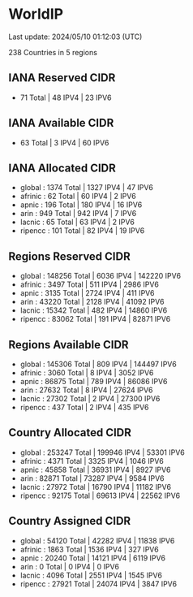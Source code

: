 # WorldIP

Last update: 2024/05/10 01:12:03 (UTC)

238 Countries in 5 regions

## IANA Reserved CIDR

- 71 Total | 48 IPV4 | 23 IPV6

## IANA Available CIDR

- 63 Total | 3 IPV4 | 60 IPV6

## IANA Allocated CIDR

- global : 1374 Total | 1327 IPV4 | 47 IPV6
- afrinic : 62 Total | 60 IPV4 | 2 IPV6
- apnic : 196 Total | 180 IPV4 | 16 IPV6
- arin : 949 Total | 942 IPV4 | 7 IPV6
- lacnic : 65 Total | 63 IPV4 | 2 IPV6
- ripencc : 101 Total | 82 IPV4 | 19 IPV6

## Regions Reserved CIDR

- global : 148256 Total | 6036 IPV4 | 142220 IPV6
- afrinic : 3497 Total | 511 IPV4 | 2986 IPV6
- apnic : 3135 Total | 2724 IPV4 | 411 IPV6
- arin : 43220 Total | 2128 IPV4 | 41092 IPV6
- lacnic : 15342 Total | 482 IPV4 | 14860 IPV6
- ripencc : 83062 Total | 191 IPV4 | 82871 IPV6

## Regions Available CIDR

- global : 145306 Total | 809 IPV4 | 144497 IPV6
- afrinic : 3060 Total | 8 IPV4 | 3052 IPV6
- apnic : 86875 Total | 789 IPV4 | 86086 IPV6
- arin : 27632 Total | 8 IPV4 | 27624 IPV6
- lacnic : 27302 Total | 2 IPV4 | 27300 IPV6
- ripencc : 437 Total | 2 IPV4 | 435 IPV6

## Country Allocated CIDR

- global : 253247 Total | 199946 IPV4 | 53301 IPV6
- afrinic : 4371 Total | 3325 IPV4 | 1046 IPV6
- apnic : 45858 Total | 36931 IPV4 | 8927 IPV6
- arin : 82871 Total | 73287 IPV4 | 9584 IPV6
- lacnic : 27972 Total | 16790 IPV4 | 11182 IPV6
- ripencc : 92175 Total | 69613 IPV4 | 22562 IPV6

## Country Assigned CIDR

- global : 54120 Total | 42282 IPV4 | 11838 IPV6
- afrinic : 1863 Total | 1536 IPV4 | 327 IPV6
- apnic : 20240 Total | 14121 IPV4 | 6119 IPV6
- arin : 0 Total | 0 IPV4 | 0 IPV6
- lacnic : 4096 Total | 2551 IPV4 | 1545 IPV6
- ripencc : 27921 Total | 24074 IPV4 | 3847 IPV6
